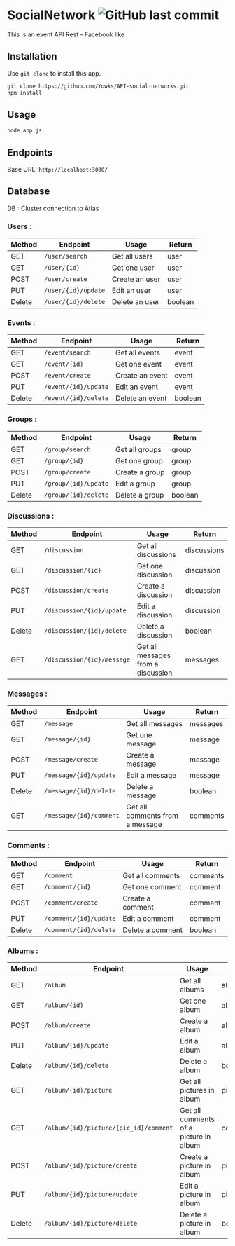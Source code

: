 # SocialNetwork ![GitHub last commit](https://img.shields.io/github/last-commit/Yowks/API-social-networks)

This is an event API Rest - Facebook like
<br>

## Installation

Use `git clone` to install this app.

```bash
git clone https://github.com/Yowks/API-social-networks.git
npm install
```

## Usage

```bash
node app.js
```

## Endpoints
Base URL: `http://localhost:3000/`

## Database 

DB : Cluster connection to Atlas
<br>

### Users :

| Method | Endpoint            | Usage                              | Return        |
|--------|---------------------|------------------------------------|---------------|
| GET    | `/user/search` | Get all users | user |
| GET    | `/user/{id}` | Get one user | user |
| POST    | `/user/create` | Create an user | user |
| PUT    | `/user/{id}/update` | Edit an user | user |
| Delete    | `/user/{id}/delete` | Delete an user | boolean |



### Events :

| Method | Endpoint            | Usage                              | Return        |
|--------|---------------------|------------------------------------|---------------|
| GET    | `/event/search` | Get all events | event |
| GET    | `/event/{id}` | Get one event | event |
| POST    | `/event/create` | Create an event | event |
| PUT    | `/event/{id}/update` | Edit an event | event |
| Delete    | `/event/{id}/delete` | Delete an event | boolean |


### Groups :

| Method | Endpoint            | Usage                              | Return        |
|--------|---------------------|------------------------------------|---------------|
| GET    | `/group/search` | Get all groups | group |
| GET    | `/group/{id}` | Get one group | group |
| POST    | `/group/create` | Create a group | group |
| PUT    | `/group/{id}/update` | Edit a group | group |
| Delete    | `/group/{id}/delete` | Delete a group | boolean |

### Discussions :

| Method | Endpoint            | Usage                              | Return        |
|--------|---------------------|------------------------------------|---------------|
| GET    | `/discussion` | Get all discussions | discussions |
| GET    | `/discussion/{id}` | Get one discussion | discussion |
| POST    | `/discussion/create` | Create a discussion | discussion |
| PUT    | `/discussion/{id}/update` | Edit a discussion | discussion |
| Delete    | `/discussion/{id}/delete` | Delete a discussion | boolean |
| GET    | `/discussion/{id}/message` | Get all messages from a discussion | messages |


### Messages :

| Method | Endpoint            | Usage                              | Return        |
|--------|---------------------|------------------------------------|---------------|
| GET    | `/message` | Get all messages | messages |
| GET    | `/message/{id}` | Get one message | message |
| POST    | `/message/create` | Create a message | message |
| PUT    | `/message/{id}/update` | Edit a message | message |
| Delete    | `/message/{id}/delete` | Delete a message | boolean |
| GET    | `/message/{id}/comment` | Get all comments from a message | comments |


### Comments :

| Method | Endpoint            | Usage                              | Return        |
|--------|---------------------|------------------------------------|---------------|
| GET    | `/comment` | Get all comments | comments |
| GET    | `/comment/{id}` | Get one comment | comment |
| POST    | `/comment/create` | Create a comment | comment |
| PUT    | `/comment/{id}/update` | Edit a comment | comment |
| Delete    | `/comment/{id}/delete` | Delete a comment | boolean |


### Albums :

| Method | Endpoint            | Usage                              | Return        |
|--------|---------------------|------------------------------------|---------------|
| GET    | `/album` | Get all albums | albums |
| GET    | `/album/{id}` | Get one album | album |
| POST    | `/album/create` | Create a album | album |
| PUT    | `/album/{id}/update` | Edit a album | album |
| Delete    | `/album/{id}/delete` | Delete a album | boolean |
| GET    | `/album/{id}/picture` | Get all pictures in album | pictures |
| GET    | `/album/{id}/picture/{pic_id}/comment` | Get all comments of a picture in album | comments |
| POST    | `/album/{id}/picture/create` | Create a picture in album | picture |
| PUT    | `/album/{id}/picture/update` | Edit a picture in album | picture |
| Delete    | `/album/{id}/picture/delete` | Delete a picture in album | boolean |
